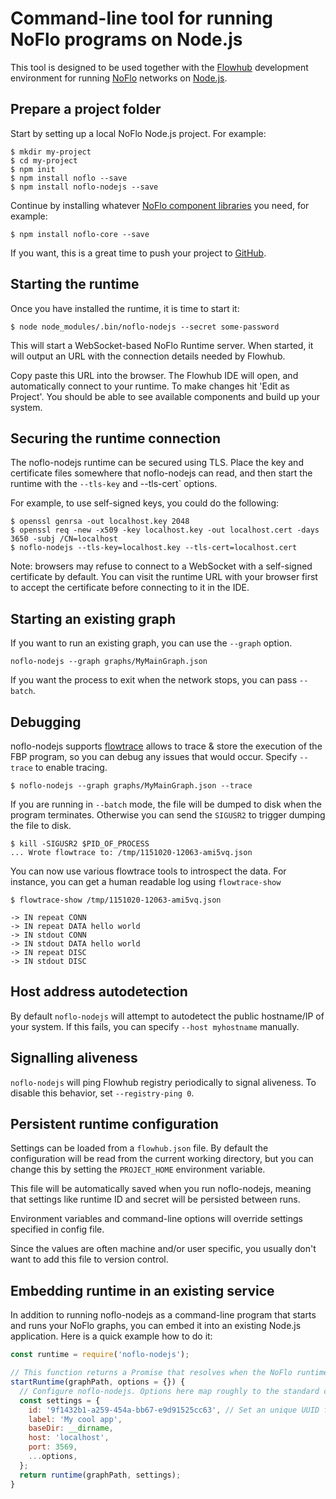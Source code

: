 Command-line tool for running NoFlo programs on Node.js
=================================

This tool is designed to be used together with the [Flowhub](http://flowhub.io/) development environment
for running [NoFlo](http://noflojs.org/) networks on [Node.js](http://nodejs.org/).

## Prepare a project folder

Start by setting up a local NoFlo Node.js project. For example:

```shell
$ mkdir my-project
$ cd my-project
$ npm init
$ npm install noflo --save
$ npm install noflo-nodejs --save
```

Continue by installing whatever [NoFlo component libraries](https://www.npmjs.com/browse/keyword/noflo) you need, for example:

```shell
$ npm install noflo-core --save
```

If you want, this is a great time to push your project to [GitHub](https://github.com/).

## Starting the runtime

Once you have installed the runtime, it is time to start it:

```shell
$ node node_modules/.bin/noflo-nodejs --secret some-password
```

This will start a WebSocket-based NoFlo Runtime server. When started, it will output an URL with the connection details needed by Flowhub.

Copy paste this URL into the browser. The Flowhub IDE will open, and automatically connect to your runtime.
To make changes hit 'Edit as Project'. You should be able to see available components and build up your system.

## Securing the runtime connection

The noflo-nodejs runtime can be secured using TLS. Place the key and certificate files somewhere that noflo-nodejs can read, and then start the runtime with the `--tls-key` and --tls-cert` options.

For example, to use self-signed keys, you could do the following:

```shell
$ openssl genrsa -out localhost.key 2048
$ openssl req -new -x509 -key localhost.key -out localhost.cert -days 3650 -subj /CN=localhost
$ noflo-nodejs --tls-key=localhost.key --tls-cert=localhost.cert
```

Note: browsers may refuse to connect to a WebSocket with a self-signed certificate by default. You can visit the runtime URL with your browser first to accept the certificate before connecting to it in the IDE.

## Starting an existing graph

If you want to run an existing graph, you can use the `--graph` option.

```shell
noflo-nodejs --graph graphs/MyMainGraph.json
```


If you want the process to exit when the network stops, you can pass `--batch`.

## Debugging

noflo-nodejs supports [flowtrace](https://github.com/flowbased/flowtrace) allows to trace & store the execution of the FBP program,
so you can debug any issues that would occur. Specify `--trace` to enable tracing.

```shell
$ noflo-nodejs --graph graphs/MyMainGraph.json --trace
```

If you are running in `--batch` mode, the file will be dumped to disk when the program terminates.
Otherwise you can send the `SIGUSR2` to trigger dumping the file to disk.

```shell
$ kill -SIGUSR2 $PID_OF_PROCESS
... Wrote flowtrace to: /tmp/1151020-12063-ami5vq.json
```

You can now use various flowtrace tools to introspect the data.
For instance, you can get a human readable log using `flowtrace-show`

```shell
$ flowtrace-show /tmp/1151020-12063-ami5vq.json

-> IN repeat CONN
-> IN repeat DATA hello world
-> IN stdout CONN
-> IN stdout DATA hello world
-> IN repeat DISC
-> IN stdout DISC
```

## Host address autodetection

By default `noflo-nodejs` will attempt to autodetect the public hostname/IP of your system.
If this fails, you can specify `--host myhostname` manually.

## Signalling aliveness

`noflo-nodejs` will ping Flowhub registry periodically to signal aliveness. To disable this behavior, set `--registry-ping 0`.

## Persistent runtime configuration

Settings can be loaded from a  `flowhub.json` file.
By default the configuration will be read from the current working directory,
but you can change this by setting the `PROJECT_HOME` environment variable.

This file will be automatically saved when you run noflo-nodejs, meaning that settings like runtime ID and secret will be persisted between runs.

Environment variables and command-line options will override settings specified in config file.

Since the values are often machine and/or user specific, you usually don't want to add this file to version control.

## Embedding runtime in an existing service

In addition to running noflo-nodejs as a command-line program that starts and runs your NoFlo graphs, you can embed it into an existing Node.js application. Here is a quick example how to do it:

```javascript
const runtime = require('noflo-nodejs');

// This function returns a Promise that resolves when the NoFlo runtime has started up
startRuntime(graphPath, options = {}) {
  // Configure noflo-nodejs. Options here map roughly to the standard command-line arguments
  const settings = {
    id: '9f1432b1-a259-454a-bb67-e9d91525cc63', // Set an unique UUID for your application instance
    label: 'My cool app',
    baseDir: __dirname,
    host: 'localhost',
    port: 3569,
    ...options,
  };
  return runtime(graphPath, settings);
}
```
